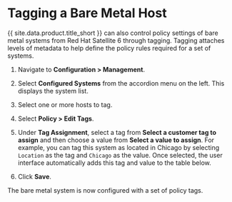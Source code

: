 # Tagging a Bare Metal Host

{{ site.data.product.title_short }} can also control policy settings of bare metal systems
from Red Hat Satellite 6 through tagging. Tagging attaches levels of
metadata to help define the policy rules required for a set of systems.

1.  Navigate to **Configuration > Management**.

2.  Select **Configured Systems** from the accordion menu on the left.
    This displays the system list.

3.  Select one or more hosts to tag.

4.  Select **Policy > Edit Tags**.

5.  Under **Tag Assignment**, select a tag from **Select a customer tag
    to assign** and then choose a value from **Select a value to
    assign**. For example, you can tag this system as located in Chicago
    by selecting `Location` as the tag and `Chicago` as the value. Once
    selected, the user interface automatically adds this tag and value
    to the table below.

6.  Click **Save**.

The bare metal system is now configured with a set of policy tags.
